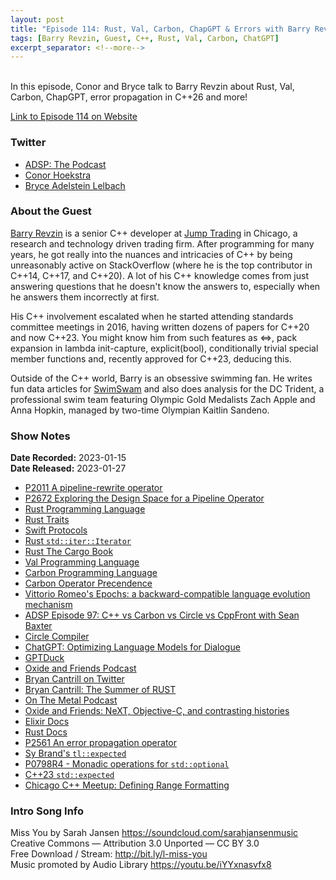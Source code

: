 ```yaml
---
layout: post
title: "Episode 114: Rust, Val, Carbon, ChapGPT & Errors with Barry Revzin!"
tags: [Barry Revzin, Guest, C++, Rust, Val, Carbon, ChatGPT]
excerpt_separator: <!--more-->
---
```



<br>In this episode, Conor and Bryce talk to Barry Revzin about Rust, Val, Carbon, ChapGPT, error propagation in C++26 and more!
 
<!--more-->

[Link to Episode 114 on Website](https://adspthepodcast.com/2023/01/27/Episode-114.html)

### Twitter
 
* [ADSP: The Podcast](https://twitter.com/adspthepodcast) 
* [Conor Hoekstra](https://twitter.com/code_report)
* [Bryce Adelstein Lelbach](https://twitter.com/blelbach)

### About the Guest

[Barry Revzin](https://twitter.com/BarryRevzin) is a senior C++ developer at [Jump Trading](https://www.jumptrading.com/) in Chicago, a research and technology driven trading firm. After programming for many years, he got really into the nuances and intricacies of C++ by being unreasonably active on StackOverflow (where he is the top contributor in C++14, C++17, and C++20). A lot of his C++ knowledge comes from just answering questions that he doesn't know the answers to, especially when he answers them incorrectly at first.

His C++ involvement escalated when he started attending standards committee meetings in 2016, having written dozens of papers for C++20 and now C++23. You might know him from such features as <=>, pack expansion in lambda init-capture, explicit(bool), conditionally trivial special member functions and, recently approved for C++23, deducing this.

Outside of the C++ world, Barry is an obsessive swimming fan. He writes fun data articles for [SwimSwam](https://swimswam.com/) and also does analysis for the DC Trident, a professional swim team featuring Olympic Gold Medalists Zach Apple and Anna Hopkin, managed by two-time Olympian Kaitlin Sandeno.

### Show Notes
 
**Date Recorded:** 2023-01-15 <br>
**Date Released:** 2023-01-27

* [P2011 A pipeline-rewrite operator](https://www.open-std.org/jtc1/sc22/wg21/docs/papers/2020/p2011r0.html)
* [P2672 Exploring the Design Space for a Pipeline Operator](https://www.open-std.org/jtc1/sc22/wg21/docs/papers/2022/p2672r0.html)
* [Rust Programming Language](https://www.rust-lang.org/)
* [Rust Traits](https://doc.rust-lang.org/book/ch10-02-traits.html)
* [Swift Protocols](https://docs.swift.org/swift-book/LanguageGuide/Protocols.html)
* [Rust `std::iter::Iterator`](https://doc.rust-lang.org/std/iter/trait.Iterator.html)
* [Rust The Cargo Book](https://doc.rust-lang.org/cargo/)
* [Val Programming Language](https://www.val-lang.dev/)
* [Carbon Programming Language](https://github.com/carbon-language/carbon-lang)
* [Carbon Operator Precendence](https://github.com/carbon-language/carbon-lang/blob/trunk/proposals/p0555.md)
* [Vittorio Romeo's Epochs: a backward-compatible language evolution mechanism](https://www.open-std.org/jtc1/sc22/wg21/docs/papers/2019/p1881r0.html)
* [ADSP Episode 97: C++ vs Carbon vs Circle vs CppFront with Sean Baxter](https://adspthepodcast.com/2022/09/30/Episode-97.html)
* [Circle Compiler](https://www.circle-lang.org/)
* [ChatGPT: Optimizing Language Models for Dialogue](https://openai.com/blog/chatgpt/)
* [GPTDuck](https://www.gptduck.com/)
* [Oxide and Friends Podcast](https://oxide.computer/podcasts/oxide-and-friends)
* [Bryan Cantrill on Twitter](https://twitter.com/bcantrill)
* [Bryan Cantrill: The Summer of RUST](https://www.youtube.com/watch?v=LjFM8vw3pbU)
* [On The Metal Podcast](https://open.spotify.com/show/4GDUravTUbvTrdJ2oWnzJp)
* [Oxide and Friends: NeXT, Objective-C, and contrasting histories](https://oxide.computer/podcasts/oxide-and-friends/838556)
* [Elixir Docs](https://hexdocs.pm/elixir/Kernel.html)
* [Rust Docs](https://docs.rs/)
* [P2561 An error propagation operator](https://www.open-std.org/jtc1/sc22/wg21/docs/papers/2022/p2561r1.html)
* [Sy Brand's `tl::expected`](https://github.com/TartanLlama/expected)
* [P0798R4 - Monadic operations for `std::optional`](https://www.open-std.org/jtc1/sc22/wg21/docs/papers/2019/p0798r4.html)
* [C++23 `std::expected`](https://en.cppreference.com/w/cpp/utility/expected)
* [Chicago C++ Meetup: Defining Range Formatting](https://www.meetup.com/chicago-c-cpp-users-group/events/291196508/)

### Intro Song Info
 
Miss You by Sarah Jansen https://soundcloud.com/sarahjansenmusic<br>
Creative Commons — Attribution 3.0 Unported — CC BY 3.0<br>
Free Download / Stream: http://bit.ly/l-miss-you<br>
Music promoted by Audio Library https://youtu.be/iYYxnasvfx8<br>
